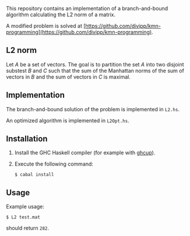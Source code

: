 
This repository contains an implementation of a branch-and-bound algorithm calculating the L2 norm of a matrix.

A modified problem is solved at [https://github.com/divipp/kmn-programming](https://github.com/divipp/kmn-programming).

## L2 norm

Let *A* be a set of vectors.
The goal is to partition the set $A$ into two disjoint substest $B$ and $C$ such
that the sum of the Manhattan norms of the sum of vectors in $B$ and the sum of vectors in $C$ is maximal.


## Implementation

The branch-and-bound solution of the problem is implemented in `L2.hs`.

An optimized algorithm is implemented in `L2Opt.hs`.

## Installation

1.  Install the GHC Haskell compiler (for example with [ghcup](https://www.haskell.org/ghcup/)).
2.  Execute the following command: 

        $ cabal install

## Usage

Example usage:

    $ L2 test.mat

should return `282`.
